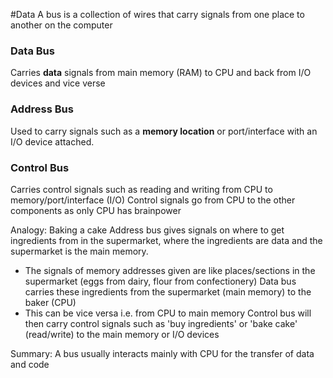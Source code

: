 #Data 
A bus is a collection of wires that carry signals from one place to another on the computer

### Data Bus
Carries **data** signals from main memory (RAM) to CPU and back from I/O devices and vice verse

### Address Bus
Used to carry signals such as a **memory location** or port/interface with an I/O device attached.

### Control Bus
Carries control signals such as reading and writing from CPU to memory/port/interface (I/O)
Control signals go from CPU to the other components as only CPU has brainpower

Analogy: Baking a cake
Address bus gives signals on where to get ingredients from in the supermarket, where the ingredients are data and the supermarket is the main memory.
- The signals of memory addresses given are like places/sections in the supermarket (eggs from dairy, flour from confectionery)
Data bus carries these ingredients from the supermarket (main memory) to the baker (CPU) 
- This can be vice versa i.e. from CPU to main memory
Control bus will then carry control signals such as 'buy ingredients' or 'bake cake' (read/write) to the main memory or I/O devices

Summary: A bus usually interacts mainly with CPU for the transfer of data and code